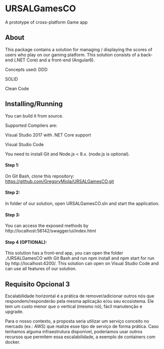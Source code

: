 # URSALGamesCO

A prototype of cross-platform Game app

## About

This package contains a solution for managing / displaying the scores of users who play on our gaming platform. This solution consists of a back-end (.NET Core) and a front-end (Angular6).

Concepts used:
DDD

SOLID

Clean Code

## Installing/Running

You can build it from source.

Supported Compilers are:

Visual Studio 2017 with .NET Core support

Visual Studio Code

You need to install Git and Node.js < 8.x. (node.js is optional).

#### Step 1:

On Git Bash, clone this repository:
https://github.com/GregoryMiola/URSALGamesCO.git

#### Step 2:

In folder of our solution, open URSALGamesCO.sln and start the application.

#### Step 3:

You can access the exposed methods by http://localhost:56142/swagger/ui/index.html

#### Step 4 (OPTIONAL):

This solution has a front-end app, you can open the folder ./URSALGamesCO with Git Bash and run npm install and npm start for run by http://localhost:4200/. This solution can open on Visual Studio Code and can use all features of our solution.


## Requisito Opcional 3

Escalabilidade horizontal é a prática de remover/adicionar outros nós que respondem/responderão pela mesma aplicação e/ou seu ecosistema. Ele tem um custo menor que o vertical (mesmo nó), fácil manutenção e upgrade.

Para o nosso contexto, a proposta seria utilizar um serviço conceito no mercado (ex.: AWS) que realize esse tipo de serviço de forma prática. Caso tenhamos alguma infraestrutura disponível, poderiamos usar outros recursos que permitem essa escalabilidade, a exemplo de containers com docker. 
